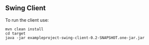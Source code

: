 ## Swing Client


To run the client use:
```
mvn clean install
cd target
java -jar exampleproject-swing-client-0.2-SNAPSHOT.one-jar.jar

```
